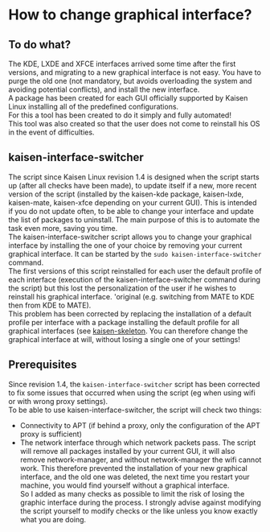 # How to change graphical interface?

## To do what?
The KDE, LXDE and XFCE interfaces arrived some time after the first versions, and migrating to a new graphical interface is not easy.
You have to purge the old one (not mandatory, but avoids overloading the system and avoiding potential conflicts), and install the new interface.  
A package has been created for each GUI officially supported by Kaisen Linux installing all of the predefined configurations.  
For this a tool has been created to do it simply and fully automated!  
This tool was also created so that the user does not come to reinstall his OS in the event of difficulties.

## kaisen-interface-switcher

The script since Kaisen Linux revision 1.4 is designed when the script starts up (after all checks have been made), to update itself if a new, more recent version of the script (installed by the kaisen-kde package, kaisen-lxde, kaisen-mate, kaisen-xfce depending on your current GUI). This is intended if you do not update often, to be able to change your interface and update the list of packages to uninstall. The main purpose of this is to automate the task even more, saving you time.  
The kaisen-interface-switcher script allows you to change your graphical interface by installing the one of your choice by removing your current graphical interface. It can be started by the `sudo kaisen-interface-switcher` command.  
The first versions of this script reinstalled for each user the default profile of each interface (execution of the kaisen-interface-switcher command during the script) but this lost the personalization of the user if he wishes to reinstall his graphical interface. 'original (e.g. switching from MATE to KDE then from KDE to MATE).  
This problem has been corrected by replacing the installation of a default profile per interface with a package installing the default profile for all graphical interfaces (see [kaisen-skeleton](https://kaisenlinux.org/documentation/packages). You can therefore change the graphical interface at will, without losing a single one of your settings!

## Prerequisites
Since revision 1.4, the `kaisen-interface-switcher` script has been corrected to fix some issues that occurred when using the script (eg when using wifi or with wrong proxy settings).  
To be able to use kaisen-interface-switcher, the script will check two things:  
- Connectivity to APT (if behind a proxy, only the configuration of the APT proxy is sufficient)
- The network interface through which network packets pass.
The script will remove all packages installed by your current GUI, it will also remove network-manager, and without network-manager the wifi cannot work. This therefore prevented the installation of your new graphical interface, and the old one was deleted, the next time you restart your machine, you would find yourself without a graphical interface.  
So I added as many checks as possible to limit the risk of losing the graphic interface during the process. I strongly advise against modifying the script yourself to modify checks or the like unless you know exactly what you are doing.